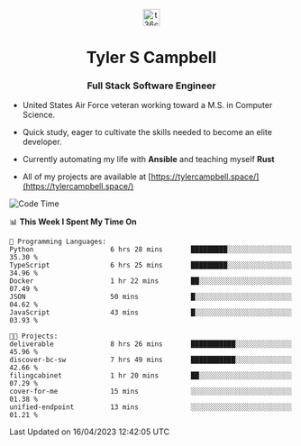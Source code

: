 <p align="center">
<a href="https://www.linkedin.com/in/t36campbell" target="blank"><img align="center" src="https://ik.imagekit.io/t36campbell/Portfolio/linkedin.png.original_m8bbGgPh6.png" alt="t36campbell" height="30" width="30" /></a>
</p>
<h1 align="center">Tyler S Campbell</h1>
<h3 align="center">Full Stack Software Engineer</h3>

* United States Air Force veteran working toward a M.S. in Computer Science.

* Quick study, eager to cultivate the skills needed to become an elite developer.

* Currently automating my life with **Ansible** and teaching myself **Rust**

* All of my projects are available at [https://tylercampbell.space/](https://tylercampbell.space/)

<!--START_SECTION:waka-->
![Code Time](http://img.shields.io/badge/Code%20Time-2%2C395%20hrs%2052%20mins-blue)

📊 **This Week I Spent My Time On** 

```text
💬 Programming Languages: 
Python                   6 hrs 28 mins       █████████░░░░░░░░░░░░░░░░   35.30 % 
TypeScript               6 hrs 25 mins       █████████░░░░░░░░░░░░░░░░   34.96 % 
Docker                   1 hr 22 mins        ██░░░░░░░░░░░░░░░░░░░░░░░   07.49 % 
JSON                     50 mins             █░░░░░░░░░░░░░░░░░░░░░░░░   04.62 % 
JavaScript               43 mins             █░░░░░░░░░░░░░░░░░░░░░░░░   03.93 % 

🐱‍💻 Projects: 
deliverable              8 hrs 26 mins       ███████████░░░░░░░░░░░░░░   45.96 % 
discover-bc-sw           7 hrs 49 mins       ███████████░░░░░░░░░░░░░░   42.66 % 
filingcabinet            1 hr 20 mins        ██░░░░░░░░░░░░░░░░░░░░░░░   07.29 % 
cover-for-me             15 mins             ░░░░░░░░░░░░░░░░░░░░░░░░░   01.38 % 
unified-endpoint         13 mins             ░░░░░░░░░░░░░░░░░░░░░░░░░   01.21 % 
```


 Last Updated on 16/04/2023 12:42:05 UTC
<!--END_SECTION:waka-->
